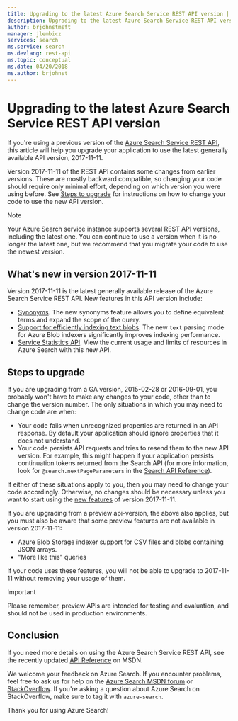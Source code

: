 ```yaml
---
title: Upgrading to the latest Azure Search Service REST API version | Microsoft Docs
description: Upgrading to the latest Azure Search Service REST API version
author: brjohnstmsft
manager: jlembicz
services: search
ms.service: search
ms.devlang: rest-api
ms.topic: conceptual
ms.date: 04/20/2018
ms.author: brjohnst
---
```

# Upgrading to the latest Azure Search Service REST API version
If you're using a previous version of the [Azure Search Service REST API](https://docs.microsoft.com/rest/api/searchservice/), this article will help you upgrade your application to use the latest generally available API version, 2017-11-11.

Version 2017-11-11 of the REST API contains some changes from earlier versions. These are mostly backward compatible, so changing your code should require only minimal effort, depending on which version you were using before. See [Steps to upgrade](#UpgradeSteps) for instructions on how to change your code to use the new API version.

> [!NOTE]
> Your Azure Search service instance supports several REST API versions, including the latest one. You can continue to use a version when it is no longer the latest one, but we recommend that you migrate your code to use the newest version.

<a name="WhatsNew"></a>

## What's new in version 2017-11-11
Version 2017-11-11 is the latest generally available release of the Azure Search Service REST API. New features in this API version include:

* [Synonyms](search-synonyms.md). The new synonyms feature allows you to define equivalent terms and expand the scope of the query.
* [Support for efficiently indexing text blobs](https://docs.microsoft.com/azure/search/search-howto-indexing-azure-blob-storage#IndexingPlainText). The new `text` parsing mode for Azure Blob indexers significantly improves indexing performance.
* [Service Statistics API](https://aka.ms/azure-search-stats). View the current usage and limits of resources in Azure Search with this new API.

<a name="UpgradeSteps"></a>

## Steps to upgrade
If you are upgrading from a GA version, 2015-02-28 or 2016-09-01, you probably won't have to make any changes to your code, other than to change the version number. The only situations in which you may need to change code are when:

* Your code fails when unrecognized properties are returned in an API response. By default your application should ignore properties that it does not understand.
* Your code persists API requests and tries to resend them to the new API version. For example, this might happen if your application persists continuation tokens returned from the Search API (for more information, look for `@search.nextPageParameters` in the [Search API Reference](https://docs.microsoft.com/rest/api/searchservice/Search-Documents)).

If either of these situations apply to you, then you may need to change your code accordingly. Otherwise, no changes should be necessary unless you want to start using the [new features](#WhatsNew) of version 2017-11-11.

If you are upgrading from a preview api-version, the above also applies, but you must also be aware that some preview features are not available in version 2017-11-11:

* Azure Blob Storage indexer support for CSV files and blobs containing JSON arrays.
* "More like this" queries

If your code uses these features, you will not be able to upgrade to 2017-11-11 without removing your usage of them.

> [!IMPORTANT]
> Please remember, preview APIs are intended for testing and evaluation, and should not be used in production environments.
> 
> 

## Conclusion
If you need more details on using the Azure Search Service REST API, see the recently updated [API Reference](https://docs.microsoft.com/rest/api/searchservice/) on MSDN.

We welcome your feedback on Azure Search. If you encounter problems, feel free to ask us for help on the [Azure Search MSDN forum](https://social.msdn.microsoft.com/Forums/azure/home?forum=azuresearch) or [StackOverflow](http://stackoverflow.com/). If you're asking a question about Azure Search on StackOverflow, make sure to tag it with `azure-search`.

Thank you for using Azure Search!

